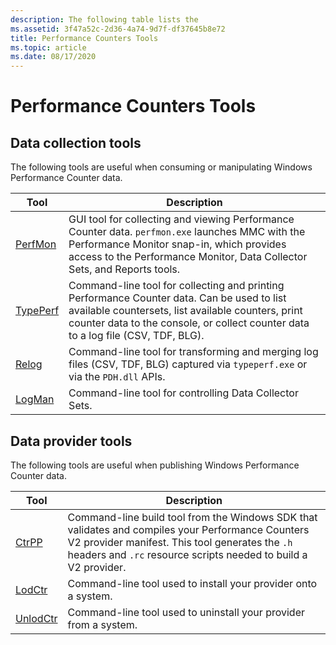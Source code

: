 ```yaml
---
description: The following table lists the
ms.assetid: 3f47a52c-2d36-4a74-9d7f-df37645b8e72
title: Performance Counters Tools
ms.topic: article
ms.date: 08/17/2020
---
```


# Performance Counters Tools

## Data collection tools

The following tools are useful when consuming or manipulating Windows Performance Counter data.

|Tool|Description
|----|-----------
| [PerfMon](/windows-server/administration/windows-commands/perfmon) | GUI tool for collecting and viewing Performance Counter data. `perfmon.exe` launches MMC with the Performance Monitor snap-in, which provides access to the Performance Monitor, Data Collector Sets, and Reports tools.
| [TypePerf](/windows-server/administration/windows-commands/typeperf) |Command-line tool for collecting and printing Performance Counter data. Can be used to list available countersets, list available counters, print counter data to the console, or collect counter data to a log file (CSV, TDF, BLG).
| [Relog](/windows-server/administration/windows-commands/relog) |Command-line tool for transforming and merging log files (CSV, TDF, BLG) captured via `typeperf.exe` or via the `PDH.dll` APIs.
| [LogMan](/windows-server/administration/windows-commands/logman) |Command-line tool for controlling Data Collector Sets.

## Data provider tools

The following tools are useful when publishing Windows Performance Counter data.

|Tool|Description
|----|-----------
| [CtrPP](ctrpp.md) | Command-line build tool from the Windows SDK that validates and compiles your Performance Counters V2 provider manifest. This tool generates the `.h` headers and `.rc` resource scripts needed to build a V2 provider.
| [LodCtr](/windows-server/administration/windows-commands/lodctr) | Command-line tool used to install your provider onto a system.
| [UnlodCtr](/windows-server/administration/windows-commands/unlodctr_1) | Command-line tool used to uninstall your provider from a system.
